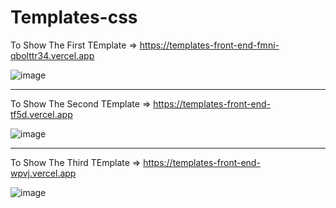 # Templates-css

To Show The First TEmplate => https://templates-front-end-fmni-qbolttr34.vercel.app

![image](https://github.com/user-attachments/assets/a5780f5f-dcf7-4c0a-8506-5a3f4fe0c98c)
______________________________________
To Show The Second TEmplate => https://templates-front-end-tf5d.vercel.app

![image](https://github.com/user-attachments/assets/7030e8f5-d7cd-4bdb-91ca-c6db25af14a0)

_____________________________________
To Show The Third TEmplate => https://templates-front-end-wpvj.vercel.app

![image](https://github.com/user-attachments/assets/a0f8b8b5-7e4a-4710-8178-2707612af3a5)


